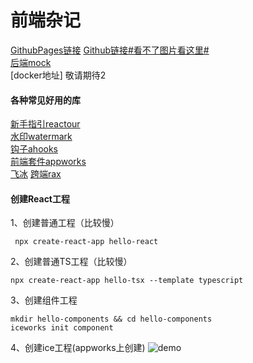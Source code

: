# 前端杂记
[GithubPages链接](https://robin2017.github.io/frontend-notes) 
[Github链接#看不了图片看这里#](https://github.com/robin2017/frontend-notes/)      
[后端mock](https://mock.yonyoucloud.com/mock/16531/api/table/api/getList)  
[docker地址] 敬请期待2
#### 各种常见好用的库
[新手指引reactour](https://reactour.js.org/)  
[水印watermark](https://github.com/Yann-Wang/react-watermark-component#readme)  
[钩子ahooks](https://ahooks.js.org/zh-CN/)  
[前端套件appworks](https://appworks.site/)  
[飞冰](https://ice.work/docs/guide/about)
[跨端rax](https://rax.js.org/)

#### 创建React工程
1、创建普通工程（比较慢）
```
 npx create-react-app hello-react
```
2、创建普通TS工程（比较慢）
```
npx create-react-app hello-tsx --template typescript
```
3、创建组件工程
```
mkdir hello-components && cd hello-components
iceworks init component
```
4、创建ice工程(appworks上创建)
![demo](https://robin2017.github.io/frontend-notes/images/ice.jpg)